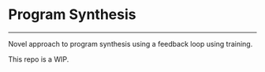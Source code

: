 # Program Synthesis
----------------------
Novel approach to program synthesis using a feedback loop using training.

This repo is a WIP.




